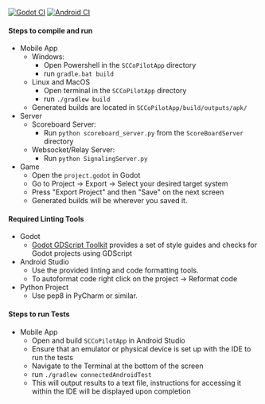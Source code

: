 [![Godot CI](https://github.com/UNCW-CSC-450/team-project-team2/actions/workflows/godot-CI.yml/badge.svg)](https://github.com/UNCW-CSC-450/team-project-team2/actions/workflows/godot-CI.yml) [![Android CI](https://github.com/UNCW-CSC-450/team-project-team2/actions/workflows/android-ci.yml/badge.svg)](https://github.com/UNCW-CSC-450/team-project-team2/actions/workflows/android-ci.yml)

#### Steps to compile and run

* Mobile App
  * Windows:
    * Open Powershell in the `SCCoPilotApp` directory
    * run `gradle.bat build`
  * Linux and MacOS
    * Open terminal in the `SCCoPilotApp` directory
    * run `./gradlew build`
  * Generated builds are located in `SCCoPilotApp/build/outputs/apk/`
* Server
  * Scoreboard Server:
    * Run `python scoreboard_server.py` from the `ScoreBoardServer` directory
  * Websocket/Relay Server:
    * Run `python SignalingServer.py`
* Game
  * Open the `project.godot` in Godot
  * Go to Project -> Export -> Select your desired target system
  * Press "Export Project" and then "Save" on the next screen
  * Generated builds will be wherever you saved it.

#### Required Linting Tools

* Godot
  * [Godot GDScript Toolkit](https://github.com/Scony/godot-gdscript-toolkit/issues) provides a set of style guides and checks for Godot projects using GDScript
* Android Studio
  * Use the provided linting and code formatting tools.
  * To autoformat code right click on the project -> Reformat code
* Python Project
  * Use pep8 in PyCharm or similar.


#### Steps to run Tests

* Mobile App
    * Open and build `SCCoPilotApp` in Android Studio
    * Ensure that an emulator or physical device is set up with the IDE to run the tests 
    * Navigate to the Terminal at the bottom of the screen
    * run `./gradlew connectedAndroidTest`
    * This will output results to a text file, instructions for accessing it within the IDE will be displayed upon completion
